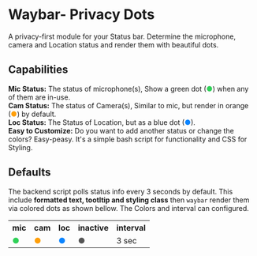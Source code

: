 # Waybar- Privacy Dots
A privacy-first module for your Status bar. 
Determine the microphone, camera and Location status and render them with beautiful dots.

## Capabilities
**Mic Status:** The status of microphone(s), Show a green dot (<span style="color:#30D158;">●</span>) when any of them are in-use.  
**Cam Status:** The status of Camera(s), Similar to mic, but render in orange (<span style="color:#FF9F0A;">●</span>) by default.  
**Loc Status:** The Status of Location, but as a blue dot (<span style="color:#0A84FF;">●</span>).   
**Easy to Customize:** Do you want to add another status or change the colors? Easy-peasy. It's a simple bash script for functionality and CSS for Styling.

## Defaults
The backend script polls status info every 3 seconds by default.
This include **formatted text, tootltip and styling class**
then `waybar` render them via colored dots as shown bellow.
The Colors and interval can configured.

<table>
  <tr>
    <th>mic</th>
    <th>cam</th>
    <th>loc</th>
    <th>inactive</th>
    <th>interval</th>
  </tr>
<tr>
    <td><span style="color:#30D158;">●</span></td>
    <td><span style="color:#FF9F0A;">●</span></td>
    <td><span style="color:#0A84FF;">●</span></td>
    <td><span style="color:#555555;">●</span></td>
    <td>3 sec</td>
    
</tr>
</table>

